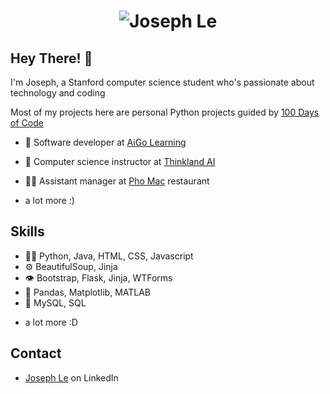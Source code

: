 <h1 align="center">
  <img src="Joseph Le.svg" alt="Joseph Le" />
</h1>

## Hey There! 👋
I'm Joseph, a Stanford computer science student who's passionate about technology and coding

Most of my projects here are personal Python projects guided by [100 Days of Code](https://www.udemy.com/course/100-days-of-code/)

- 🦔 Software developer at [AiGo Learning](https://aigolearning.org/)

- 💪 Computer science instructor at [Thinkland AI](https://thinkland.ai/)

- 👨‍💻 Assistant manager at [Pho Mac](https://www.phomacrestaurants.com/) restaurant
  
+ a lot more :)

## Skills
- 👨‍💻 Python, Java, HTML, CSS, Javascript
- ⚙️ BeautifulSoup, Jinja
- 👁️ Bootstrap, Flask, Jinja, WTForms
- 💪 Pandas, Matplotlib, MATLAB
- 💽 MySQL, SQL
+ a lot more :D

## Contact
- [Joseph Le](www.linkedin.com/in/joseph-le-b32871207) on LinkedIn
